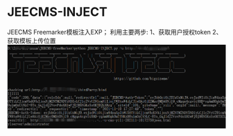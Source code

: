 # JEECMS-INJECT

JEECMS Freemarker模板注入EXP；
利用主要两步:
1、获取用户授权token
2、获取模板上传位置
![Alt text](https://github.com/bigsizeme/JEECMS-INJECT/blob/main/QQ%E6%88%AA%E5%9B%BE20211110172823.png)
